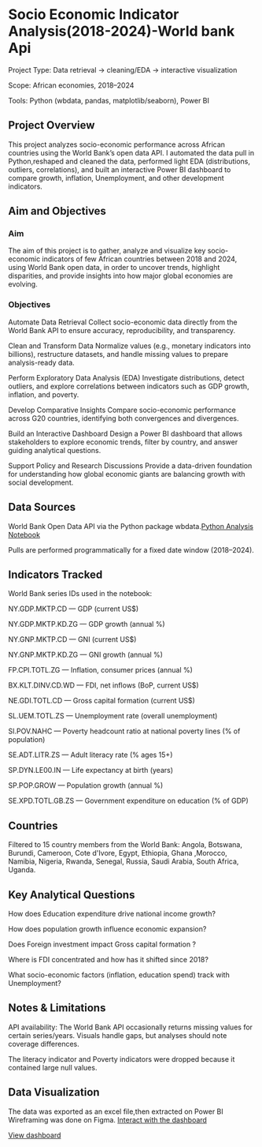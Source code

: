 # Socio Economic Indicator Analysis(2018-2024)-World bank Api

Project Type: Data retrieval → cleaning/EDA → interactive visualization

Scope: African economies, 2018–2024

Tools: Python (wbdata, pandas, matplotlib/seaborn), Power BI

## Project Overview
This project analyzes socio-economic performance across African countries using the World Bank’s open data API. 
I automated the data pull in Python,reshaped and cleaned the data, performed light EDA (distributions, outliers, correlations), 
and built an interactive Power BI dashboard to compare growth, inflation, Unemployment, and other development indicators.

## Aim and Objectives
### Aim

The aim of this project is to gather, analyze and visualize key socio-economic indicators of few African countries between 2018 and 2024, using World Bank open data,
in order to uncover trends, highlight disparities, and provide insights into how major global economies are evolving.

### Objectives

Automate Data Retrieval Collect socio-economic data directly from the World Bank API to ensure accuracy, reproducibility, and transparency.

Clean and Transform Data Normalize values (e.g., monetary indicators into billions), restructure datasets, and handle missing values to prepare analysis-ready data.

Perform Exploratory Data Analysis (EDA) Investigate distributions, detect outliers, and explore correlations between indicators such as GDP growth, inflation, and poverty.

Develop Comparative Insights Compare socio-economic performance across G20 countries, identifying both convergences and divergences.

Build an Interactive Dashboard Design a Power BI dashboard that allows stakeholders to explore economic trends, filter by country, and answer guiding analytical questions.

Support Policy and Research Discussions Provide a data-driven foundation for understanding how global economic giants are balancing growth with social development.

## Data Sources
World Bank Open Data API via the Python package wbdata.<a href="https://github.com/Me1rem/Socio-economic-analysis/blob/main/Socio%20economic%20parameters-1.ipynb">Python Analysis Notebook</a>

Pulls are performed programmatically for a fixed date window (2018–2024).

## Indicators Tracked
World Bank series IDs used in the notebook:

NY.GDP.MKTP.CD — GDP (current US$)

NY.GDP.MKTP.KD.ZG — GDP growth (annual %)

NY.GNP.MKTP.CD — GNI (current US$)

NY.GNP.MKTP.KD.ZG — GNI growth (annual %)

FP.CPI.TOTL.ZG — Inflation, consumer prices (annual %)

BX.KLT.DINV.CD.WD — FDI, net inflows (BoP, current US$)

NE.GDI.TOTL.CD — Gross capital formation (current US$)

SL.UEM.TOTL.ZS — Unemployment rate (overall unemployment)

SI.POV.NAHC — Poverty headcount ratio at national poverty lines (% of population)

SE.ADT.LITR.ZS — Adult literacy rate (% ages 15+)

SP.DYN.LE00.IN — Life expectancy at birth (years)

SP.POP.GROW — Population growth (annual %)

SE.XPD.TOTL.GB.ZS — Government expenditure on education (% of GDP)

## Countries
Filtered to 15 country members from the World Bank: Angola, Botswana, Burundi, Cameroon, Cote d'Ivore, Egypt, Ethiopia, Ghana
,Morocco, Namibia, Nigeria, Rwanda, Senegal, Russia, Saudi Arabia, South Africa, Uganda.

## Key Analytical Questions
How does Education expenditure drive national income growth?

How does population growth influence economic expansion?

Does Foreign investment impact Gross capital formation ?

Where is FDI concentrated and how has it shifted since 2018?

What socio-economic factors (inflation, education spend) track with Unemployment?

## Notes & Limitations
API availability: The World Bank API occasionally returns missing values for certain series/years. Visuals handle gaps, but analyses should note coverage differences.

The literacy indicator and Poverty indicators were dropped because it contained large null values.

## Data Visualization
The data was exported as an excel file,then extracted on Power BI
Wireframing was done on Figma.
<a href="https://github.com/Me1rem/Socio-economic-analysis/blob/main/Socio%20economic%20analysis2.pbix">Interact with the dashboard</a>

<a href="https://github.com/Me1rem/Socio-economic-analysis/blob/main/Screenshot%202025-09-23%20123514.png">View dashboard</a>





